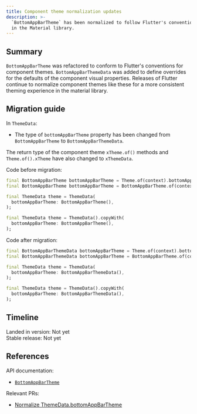```yaml
---
title: Component theme normalization updates
description: >-
  `BottomAppBarTheme` has been normalized to follow Flutter's convention for component themes 
  in the Material library.
---
```


## Summary

`BottomAppBarTheme` was refactored to conform to Flutter's conventions for component themes. 
`BottomAppBarThemeData` was added to define overrides for the defaults of the component visual 
properties.
Releases of Flutter continue to normalize component themes like these for
a more consistent theming experience in the material library.

## Migration guide

In `ThemeData`:

- The type of `bottomAppBarTheme` property has been
  changed from `BottomAppBarTheme` to `BottomAppBarThemeData`.

The return type of the component theme `xTheme.of()` methods and
`Theme.of().xTheme` have also changed to `xThemeData`.

Code before migration:

```dart
final BottomAppBarTheme bottomAppBarTheme = Theme.of(context).bottomAppBarTheme;
final BottomAppBarTheme bottomAppBarTheme = BottomAppBarTheme.of(context);
```

```dart
final ThemeData theme = ThemeData(
  bottomAppBarTheme: BottomAppBarTheme(),
);

final ThemeData theme = ThemeData().copyWith(
  bottomAppBarTheme: BottomAppBarTheme(),
);
```

Code after migration:

```dart
final BottomAppBarThemeData bottomAppBarTheme = Theme.of(context).bottomAppBarTheme;
final BottomAppBarThemeData bottomAppBarTheme = BottomAppBarTheme.of(context);
```

```dart
final ThemeData theme = ThemeData(
  bottomAppBarTheme: BottomAppBarThemeData(),
);

final ThemeData theme = ThemeData().copyWith(
  bottomAppBarTheme: BottomAppBarThemeData(),
);
```

## Timeline

Landed in version: Not yet<br>
Stable release: Not yet

## References

API documentation:

* [`BottomAppBarTheme`][]

Relevant PRs:

* [Normalize ThemeData.bottomAppBarTheme][]

[`BottomAppBarTheme`]: {{site.api}}/flutter/material/BottomAppBarTheme-class.html
[Normalize ThemeData.bottomAppBarTheme]: {{site.repo.flutter}}/pull/168586

